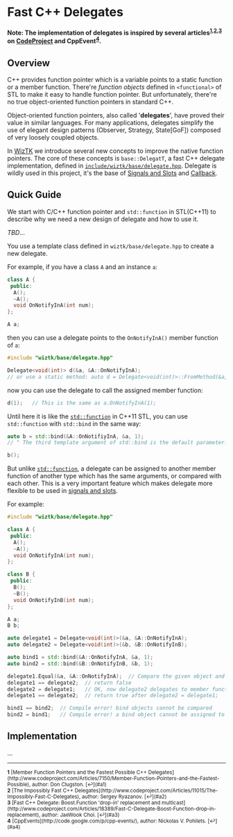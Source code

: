 # Fast C++ Delegates

**Note: The implementation of delegates is inspired by several articles<sup
  id="a1">[1](#f1)</sup><sup>,</sup><sup id="a2">[2](#f2)</sup><sup>,</sup><sup
  id="a3">[3](#f3)</sup> on [CodeProject](https://www.codeproject.com) and
  CppEvent<sup id="a4">[4](#f4)</sup>.**

## Overview

C++ provides function pointer which is a variable points to a static function or
a member function. There're *function objects* defined in `<functional>` of STL
to make it easy to handle function pointer. But unfortunately, there're no true
object-oriented function pointers in standard C++.

Object-oriented function pointers, also called '**delegates**', have proved
their value in similar languages. For many applications, delegates simplify the
use of elegant design patterns (Observer, Strategy, State[GoF]) composed of very
loosely coupled objects.

In [WizTK](https://github.com/wiztk) we introduce several new concepts to
improve the native function pointers. The core of these concepts is
`base::DelegatT`, a fast C++ delegate implementation, defined in
[`include/wiztk/base/delegate.hpp`](https://github.com/wiztk/framework/include/wiztk/base/delegate.hpp).
Delegate is wildly used in this project, it's the base of [Signals and
Slots](https://github.com) and [Callback](https://github.com).

## Quick Guide

We start with C/C++ function pointer and `std::function` in STL(C++11) to
describe why we need a new design of delegate and how to use it.

*TBD*...

You use a template class defined in `wiztk/base/delegate.hpp` to create a new
delegate.

For example, if you have a class `A` and an instance `a`:

``` c++
class A {
 public:
  A();
  ~A();
  void OnNotifyInA(int num);
};

A a;
```

then you can use a delegate points to the `OnNotifyInA()` member function of
`a`:

``` c++
#include "wiztk/base/delegate.hpp"

Delegate<void(int)> d(&a, &A::OnNotifyInA);
// or use a static method: auto d = Delegate<void(int)>::FromMethod(&a, &A::OnNotifyInA);
```

now you can use the delegate to call the assigned member function:

``` c++
d(1);	// This is the same as a.OnNotifyInA(1);
```

Until here it is like
the [`std::function`](http://en.cppreference.com/w/cpp/utility/functional/function) in
C++11 STL, you can use `std::function` with `std::bind` in the same way:

``` c++
auto b = std::bind(&A::OnNotifiyInA, &a, 1);
// ^ The third template argument of std::bind is the default parameter.

b();
```

But
unlike [`std::function`](http://en.cppreference.com/w/cpp/utility/functional/function),
a delegate can be assigned to another member function of another type which has
the same arguments, or compared with each other. This is a very important feature
which makes delegate more flexible to be used
in [signals and slots](signals_and_slots.md).

For example:

``` c++
#include "wiztk/base/delegate.hpp"

class A {
 public:
  A();
  ~A();
  void OnNotifyInA(int num);
};

class B {
 public:
  B();
  ~B();
  void OnNotifyInB(int num);
};

A a;
B b;

auto delegate1 = Delegate<void(int)>(&a, &A::OnNotifyInA);
auto delegate2 = Delegate<void(int)>(&b, &B::OnNotifyInB);

auto bind1 = std::bind(&A::OnNotifyInA, &a, 1);
auto bind2 = std::bind(&B::OnNotifyInB, &b, 1);

delegate1.Equal(&a, &A::OnNotifyInA);  // Compare the given object and member function directly
delegate1 == delegate2;  // return false
delegate2 = delegate1;   // OK, now delegate2 delegates to member function OnNotifyInA() of object a
delegate1 == delegate2;  // return true after delegate2 = delegate1;

bind1 == bind2;  // Compile error! bind objects cannot be compared
bind2 = bind1;   // Compile error! a bind object cannot be assigned to another one
```

## Implementation

...

----

<small>
<b id="f1">1</b>
[Member Function Pointers and the Fastest Possible C++ Delegates](http://www.codeproject.com/Articles/7150/Member-Function-Pointers-and-the-Fastest-Possible),
author: Don Clugston. [↩](#a1)<br>
<b id="f2">2</b>
[The Impossibly Fast C++ Delegates](http://www.codeproject.com/Articles/11015/The-Impossibly-Fast-C-Delegates), author: Sergey Ryazanov. [↩](#a2)<br>
<b id="f3">3</b>
[Fast C++ Delegate: Boost.Function 'drop-in' replacement and multicast](http://www.codeproject.com/Articles/18389/Fast-C-Delegate-Boost-Function-drop-in-replacement), author: JaeWook Choi. [↩](#a3)<br>
<b id="f4">4</b>
[CppEvents](http://code.google.com/p/cpp-events/), author: Nickolas V. Pohilets. [↩](#a4)
</small>
